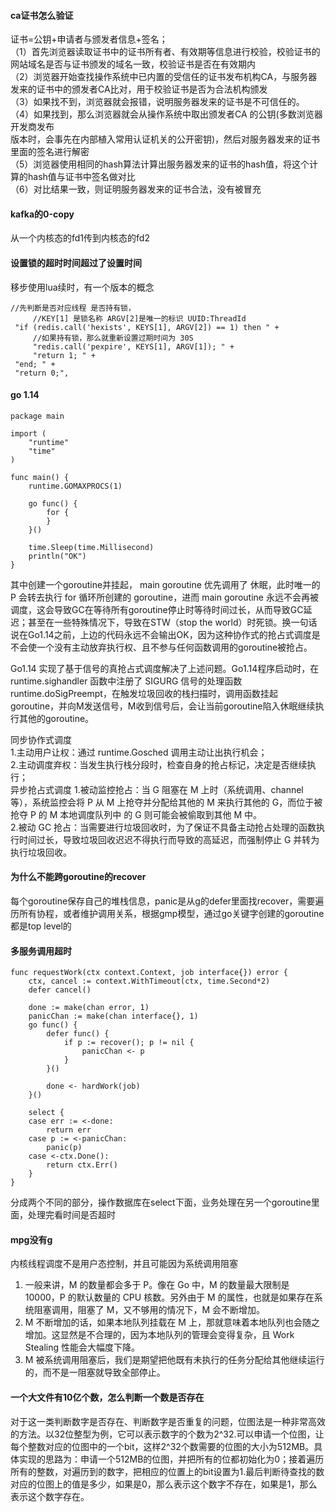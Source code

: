 #### ca证书怎么验证
  证书=公钥+申请者与颁发者信息+签名；  
（1）首先浏览器读取证书中的证书所有者、有效期等信息进行校验，校验证书的网站域名是否与证书颁发的域名一致，校验证书是否在有效期内    
（2）浏览器开始查找操作系统中已内置的受信任的证书发布机构CA，与服务器发来的证书中的颁发者CA比对，用于校验证书是否为合法机构颁发    
（3）如果找不到，浏览器就会报错，说明服务器发来的证书是不可信任的。    
（4）如果找到，那么浏览器就会从操作系统中取出颁发者CA 的公钥(多数浏览器开发商发布   
版本时，会事先在内部植入常用认证机关的公开密钥)，然后对服务器发来的证书里面的签名进行解密   
（5）浏览器使用相同的hash算法计算出服务器发来的证书的hash值，将这个计算的hash值与证书中签名做对比   
（6）对比结果一致，则证明服务器发来的证书合法，没有被冒充      


#### kafka的0-copy
从一个内核态的fd1传到内核态的fd2

#### 设置锁的超时时间超过了设置时间
移步使用lua续时，有一个版本的概念
 ```
//先判断是否对应线程 是否持有锁，
      //KEY[1] 是锁名称 ARGV[2]是唯一的标识 UUID:ThreadId
  "if (redis.call('hexists', KEYS[1], ARGV[2]) == 1) then " +
      //如果持有锁，那么就重新设置过期时间为 30S
      "redis.call('pexpire', KEYS[1], ARGV[1]); " +
      "return 1; " +
  "end; " +
  "return 0;",
  ```

#### go 1.14
```
package main

import (
	"runtime"
	"time"
)

func main() {
	runtime.GOMAXPROCS(1)
	
	go func() {
		for {
		}
	}()
	
	time.Sleep(time.Millisecond)
	println("OK")
}
```

其中创建一个goroutine并挂起， main goroutine 优先调用了 休眠，此时唯一的 P 会转去执行 for 循环所创建的 goroutine，进而 main goroutine 永远不会再被调度，这会导致GC在等待所有goroutine停止时等待时间过长，从而导致GC延迟；甚至在一些特殊情况下，导致在STW（stop the world）时死锁。换一句话说在Go1.14之前，上边的代码永远不会输出OK，因为这种协作式的抢占式调度是不会使一个没有主动放弃执行权、且不参与任何函数调用的goroutine被抢占。    

Go1.14 实现了基于信号的真抢占式调度解决了上述问题。Go1.14程序启动时，在 runtime.sighandler 函数中注册了 SIGURG 信号的处理函数 runtime.doSigPreempt，在触发垃圾回收的栈扫描时，调用函数挂起goroutine，并向M发送信号，M收到信号后，会让当前goroutine陷入休眠继续执行其他的goroutine。  

同步协作式调度		
1.主动用户让权：通过 runtime.Gosched 调用主动让出执行机会；			
2.主动调度弃权：当发生执行栈分段时，检查自身的抢占标记，决定是否继续执行；		
异步抢占式调度
1.被动监控抢占：当 G 阻塞在 M 上时（系统调用、channel 等），系统监控会将 P 从 M 上抢夺并分配给其他的 M 来执行其他的 G，而位于被抢夺 P 的 M 本地调度队列中 的 G 则可能会被偷取到其他 M 中。		
2.被动 GC 抢占：当需要进行垃圾回收时，为了保证不具备主动抢占处理的函数执行时间过长，导致垃圾回收迟迟不得执行而导致的高延迟，而强制停止 G 并转为执行垃圾回收。		


#### 为什么不能跨goroutine的recover
每个goroutine保存自己的堆栈信息，panic是从g的defer里面找recover，需要遍历所有协程，或者维护调用关系，根据gmp模型，通过go关键字创建的goroutine都是top level的

#### 多服务调用超时
```
func requestWork(ctx context.Context, job interface{}) error {
    ctx, cancel := context.WithTimeout(ctx, time.Second*2)
    defer cancel()

    done := make(chan error, 1)
    panicChan := make(chan interface{}, 1)
    go func() {
        defer func() {
            if p := recover(); p != nil {
                panicChan <- p
            }
        }()

        done <- hardWork(job)
    }()

    select {
    case err := <-done:
        return err
    case p := <-panicChan:
        panic(p)
    case <-ctx.Done():
        return ctx.Err()
    }
}
```
分成两个不同的部分，操作数据库在select下面，业务处理在另一个goroutine里面，处理完看时间是否超时


#### mpg没有g
内核线程调度不是用户态控制，并且可能因为系统调用阻塞
1. 一般来讲，M 的数量都会多于 P。像在 Go 中，M 的数量最大限制是 10000，P 的默认数量的 CPU 核数。另外由于 M 的属性，也就是如果存在系统阻塞调用，阻塞了 M，又不够用的情况下，M 会不断增加。	
2. M 不断增加的话，如果本地队列挂载在 M 上，那就意味着本地队列也会随之增加。这显然是不合理的，因为本地队列的管理会变得复杂，且 Work Stealing 性能会大幅度下降。		
3. M 被系统调用阻塞后，我们是期望把他既有未执行的任务分配给其他继续运行的，而不是一阻塞就导致全部停止。		


#### 一个大文件有10亿个数，怎么判断一个数是否存在
对于这一类判断数字是否存在、判断数字是否重复的问题，位图法是一种非常高效的方法。以32位整型为例，它可以表示数字的个数为2^32.可以申请一个位图，让每个整数对应的位图中的一个bit，这样2^32个数需要的位图的大小为512MB。具体实现的思路为：申请一个512MB的位图，并把所有的位都初始化为0；接着遍历所有的整数，对遍历到的数字，把相应的位置上的bit设置为1.最后判断待查找的数对应的位图上的值是多少，如果是0，那么表示这个数字不存在，如果是1，那么表示这个数字存在。		
